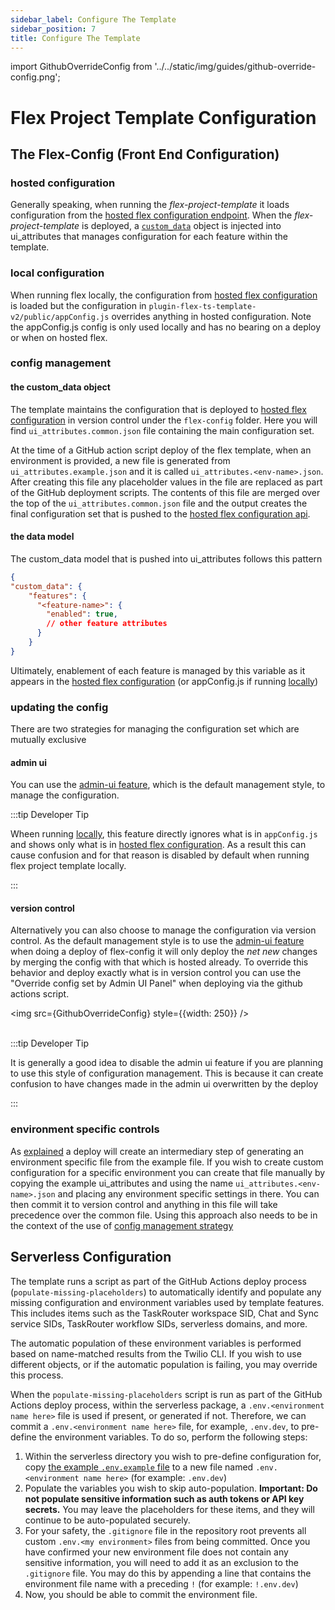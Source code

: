```yaml
---
sidebar_label: Configure The Template
sidebar_position: 7
title: Configure The Template
---
```

import GithubOverrideConfig from '../../static/img/guides/github-override-config.png';

# Flex Project Template Configuration

## The Flex-Config (Front End Configuration)

### hosted configuration
Generally speaking, when running the *flex-project-template* it loads configuration from the [hosted flex configuration endpoint](https://www.twilio.com/docs/flex/developer/config/flex-configuration-rest-api#ui_attributes). When the *flex-project-template* is deployed, a [`custom_data`](#the-custom_data-object) object is injected into ui_attributes that manages configuration for each feature within the template.

### local configuration
When running flex locally, the configuration from [hosted flex configuration](https://www.twilio.com/docs/flex/developer/config/flex-configuration-rest-api#ui_attributes) is loaded but the configuration in `plugin-flex-ts-template-v2/public/appConfig.js` overrides anything in hosted configuration. Note the appConfig.js config is only used locally and has no bearing on a deploy or when on hosted flex.

### config management

#### the custom_data object
The template maintains the configuration that is deployed to [hosted flex configuration](https://www.twilio.com/docs/flex/developer/config/flex-configuration-rest-api#ui_attributes) in version control under the `flex-config` folder.  Here you will find `ui_attributes.common.json` file containing the main configuration set.  

At the time of a GitHub action script deploy of the flex template, when an environment is provided, a new file is generated from `ui_attributes.example.json` and it is called `ui_attributes.<env-name>.json`.  After creating this file any placeholder values in the file are replaced as part of the GitHub deployment scripts.  The contents of this file are merged over the top of the `ui_attributes.common.json` file and the output creates the final configuration set that is pushed to the [hosted flex configuration api](https://www.twilio.com/docs/flex/developer/config/flex-configuration-rest-api#ui_attributes).

#### the data model

The custom_data model that is pushed into ui_attributes follows this pattern

```json
{
"custom_data": {
    "features": {
      "<feature-name>": {
        "enabled": true,
        // other feature attributes
      }
    }
}
```

Ultimately, enablement of each feature is managed by this variable as it appears in the [hosted flex configuration](https://www.twilio.com/docs/flex/developer/config/flex-configuration-rest-api#ui_attributes) (or appConfig.js if running [locally](#local-configuration))

### updating the config

There are two strategies for managing the configuration set which are mutually exclusive

#### admin ui

You can use the [admin-ui feature](/feature-library/admin-ui), which is the default management style, to manage the configuration.  

:::tip Developer Tip 

Wheen running [locally](#local-configuration), this feature directly ignores what is in `appConfig.js` and shows only what is in [hosted flex configuration](https://www.twilio.com/docs/flex/developer/config/flex-configuration-rest-api#ui_attributes).  As a result this can cause confusion and for that reason is disabled by default when running flex project template locally.

::: 

#### version control

Alternatively you can also choose to manage the configuration via version control.  As the default management style is to use the [admin-ui feature](/feature-library/admin-ui) when doing a deploy of flex-config it will only deploy the *net new* changes by merging the config with that which is hosted already.  To override this behavior and deploy exactly what is in version control you can use the "Override config set by Admin UI Panel" when deploying via the github actions script.

<img src={GithubOverrideConfig} style={{width: 250}} />
<br/><br/>


:::tip Developer Tip

It is generally a good idea to disable the admin ui feature if you are planning to use this style of configuration management. This is because it can create confusion to have changes made in the admin ui overwritten by the deploy

::: 

### environment specific controls

As [explained](#the-custom_data-object) a deploy will create an intermediary step of generating an environment specific file from the example file.  If you wish to create custom configuration for a specific environment you can create that file manually by copying the example ui_attributes and using the name `ui_attributes.<env-name>.json` and placing any environment specific settings in there.  You can then commit it to version control and anything in this file will take precedence over the common file. Using this approach also needs to be in the context of the use of [config management strategy](#version-control)


## Serverless Configuration
The template runs a script as part of the GitHub Actions deploy process (`populate-missing-placeholders`) to automatically identify and populate any missing configuration and environment variables used by template features. This includes items such as the TaskRouter workspace SID, Chat and Sync service SIDs, TaskRouter workflow SIDs, serverless domains, and more.

The automatic population of these environment variables is performed based on name-matched results from the Twilio CLI. If you wish to use different objects, or if the automatic population is failing, you may override this process.



When the `populate-missing-placeholders` script is run as part of the GitHub Actions deploy process, within the serverless package, a `.env.<environment name here>` file is used if present, or generated if not. Therefore, we can commit a `.env.<environment name here>` file, for example, `.env.dev`, to pre-define the environment variables. To do so, perform the following steps:

1. Within the serverless directory you wish to pre-define configuration for, copy [the example `.env.example` file](https://github.com/twilio-professional-services/flex-project-template/blob/main/serverless-functions/.env.example) to a new file named `.env.<environment name here>` (for example: `.env.dev`)
2. Populate the variables you wish to skip auto-population. **Important: Do not populate sensitive information such as auth tokens or API key secrets.** You may leave the placeholders for these items, and they will continue to be auto-populated securely.
3. For your safety, the `.gitignore` file in the repository root prevents all custom `.env.<my environment>` files from being committed. Once you have confirmed your new environment file does not contain any sensitive information, you will need to add it as an exclusion to the `.gitignore` file. You may do this by appending a line that contains the environment file name with a preceding `!` (for example: `!.env.dev`)
4. Now, you should be able to commit the environment file.

